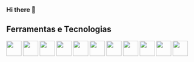 ### Hi there 👋

<!--
**roxy22788/roxy22788** is a ✨ _special_ ✨ repository because its `README.md` (this file) appears on your GitHub profile.
-->


## Ferramentas e Tecnologias
<img src="https://cdn.jsdelivr.net/gh/devicons/devicon/icons/godot/godot-original.svg" width="40" height="40" /> <img src="https://cdn.jsdelivr.net/gh/devicons/devicon/icons/python/python-plain-wordmark.svg" width="40" height="40" /> <img src="https://cdn.jsdelivr.net/gh/devicons/devicon/icons/javascript/javascript-plain.svg" width="40" height="40" /> 
<img src="https://cdn.jsdelivr.net/gh/devicons/devicon/icons/java/java-plain-wordmark.svg" width="40" height="40" />
<img src="https://cdn.jsdelivr.net/gh/devicons/devicon/icons/react/react-original-wordmark.svg" width="40" height="40" />
<img src="https://cdn.jsdelivr.net/gh/devicons/devicon/icons/express/express-original-wordmark.svg" width="40" height="40" />
<img src="https://cdn.jsdelivr.net/gh/devicons/devicon/icons/postgresql/postgresql-plain-wordmark.svg" width="40" height="40" />
<img src="https://cdn.jsdelivr.net/gh/devicons/devicon/icons/mongodb/mongodb-plain-wordmark.svg" width="40" height="40" />
<img src="https://cdn.jsdelivr.net/gh/devicons/devicon/icons/sqlite/sqlite-plain-wordmark.svg" width="40" height="40" />
<img src="https://cdn.jsdelivr.net/gh/devicons/devicon/icons/bootstrap/bootstrap-plain-wordmark.svg" width="40" height="40" />
<img src="https://cdn.jsdelivr.net/gh/devicons/devicon/icons/git/git-plain-wordmark.svg" width="40" height="40" />
